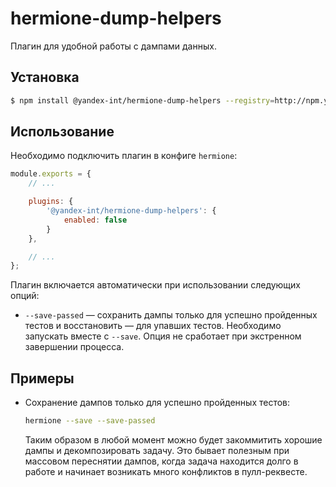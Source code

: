 # hermione-dump-helpers

Плагин для удобной работы с дампами данных.

## Установка

```bash
$ npm install @yandex-int/hermione-dump-helpers --registry=http://npm.yandex-team.ru
```

## Использование

Необходимо подключить плагин в конфиге `hermione`:

```js
module.exports = {
    // ...

    plugins: {
        '@yandex-int/hermione-dump-helpers': {
            enabled: false
        }
    },

    // ...
};
```

Плагин включается автоматически при использовании следующих опций:

- `--save-passed` — сохранить дампы только для успешно пройденных тестов и восстановить — для упавших тестов. Необходимо запускать вместе с `--save`. Опция не сработает при экстренном завершении процесса.

## Примеры

* Сохранение дампов только для успешно пройденных тестов:
  ```bash
  hermione --save --save-passed
  ```
  Таким образом в любой момент можно будет закоммитить хорошие дампы и декомпозировать задачу. Это бывает полезным при массовом переснятии дампов, когда задача находится долго в работе и начинает возникать много конфликтов в пулл-реквесте.
  
